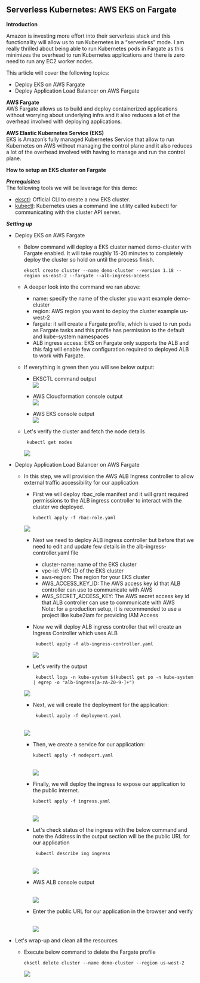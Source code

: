 ## Serverless Kubernetes: AWS EKS on Fargate

**Introduction**

Amazon is investing more effort into their serverless stack and this functionality will allow us to run Kubernetes in a “serverless” mode. I am really thrilled about being able to run Kubernetes pods in Fargate as this minimizes the overhead to run Kubernetes applications and there is zero need to run any EC2 worker nodes.

This article will cover the following topics:

- Deploy EKS on AWS Fargate
- Deploy Application Load Balancer on AWS Fargate

**AWS Fargate**
<br>AWS Fargate allows us to build and deploy containerized applications without worrying about underlying infra and it also reduces a lot of the overhead involved with deploying applications. 

**AWS Elastic Kubernetes Service (EKS)**
<br>EKS is Amazon’s fully managed Kubernetes Service that allow to run Kubernetes on AWS without managing the control plane and it also reduces a lot of the overhead involved with having to manage and run the control plane.

**How to setup an EKS cluster on Fargate**

***Prerequisites***
<br>The following tools we will be leverage for this demo:
- <a href="https://docs.aws.amazon.com/eks/latest/userguide/eksctl.html">eksctl</a>: Official CLI to create a new EKS cluster.
- <a href="https://docs.aws.amazon.com/eks/latest/userguide/install-kubectl.html">kubectl</a>: Kubernetes uses a command line utility called kubectl for communicating with the cluster API server.

***Setting up***

- Deploy EKS on AWS Fargate
  - Below command will deploy a EKS cluster named demo-cluster with Fargate enabled. It will take roughly 15-20 minutes to completely deploy the cluster so hold on until the process finish.
      
        eksctl create cluster --name demo-cluster --version 1.18 --region us-east-2 --fargate --alb-ingress-access
  - A deeper look into the command we ran above:
    - name: specify the name of the cluster you want example demo-cluster
    - region: AWS region you want to deploy the cluster example us-west-2
    - fargate: it will create a Fargate profile, which is used to run pods as Fargate tasks and this profile has permission to the default and kube-system namespaces
    - ALB ingress access: EKS on Fargate only supports the ALB and this falg will enable few configuration required to deployed ALB to work with Fargate.
  - If everything is green then you will see below output:
    - EKSCTL command output
      <br><img src="images/image.png" class="inline"/>
      
    - AWS Cloudformation console output
      <br><img src="images/image2.png" class="inline"/>
      
    - AWS EKS console output
      <br><img src="images/image3.png" class="inline"/>
      
  - Let's verify the cluster and fetch the node details 
      
         kubectl get nodes
    <img src="images/image4.png" class="inline"/>

- Deploy Application Load Balancer on AWS Fargate
  - In this step, we will provision the AWS ALB Ingress controller to allow external traffic accessibility for our application
    - First we will deploy rbac_role manifest and it will grant required permissions to the ALB ingress controller to interact with the cluster we deployed.
    
          kubectl apply -f rbac-role.yaml
     <img src="images/image5.png" class="inline"/>
    
    - Next we need to deploy ALB ingress controller but before that we need to edit and update few details in the alb-ingress-controller.yaml file
        - cluster-name: name of the EKS cluster<br>
        - vpc-id: VPC ID of the EKS cluster
        - aws-region: The region for your EKS cluster<br>
        - AWS_ACCESS_KEY_ID: The AWS access key id that ALB controller can use to communicate with AWS<br>
        - AWS_SECRET_ACCESS_KEY: The AWS secret access key id that ALB controller can use to communicate with AWS<br>
        Note: for a production setup, it is recommended to use a project like kube2iam for providing IAM Access <br>
     - Now we will deploy ALB ingress controller that will create an Ingress Controller which uses ALB
          
            kubectl apply -f alb-ingress-controller.yaml
       <img src="images/image6.png" class="inline"/>
       
      - Let's verify the output 
             
             kubectl logs -n kube-system $(kubectl get po -n kube-system | egrep -o "alb-ingress[a-zA-Z0-9-]+")

       <img src="images/image7.png" class="inline"/>
      
      - Next, we will create the deployment for the application:
             
             kubectl apply -f deployment.yaml
       <br><img src="images/image8.png" class="inline"/>
       
      - Then, we create a service for our application:
      
            kubectl apply -f nodeport.yaml
         <br><img src="images/image9.png" class="inline"/>
       
       - Finally, we will deploy the ingress to expose our application to the public internet.
       
             kubectl apply -f ingress.yaml 
         <br><img src="images/image10.png" class="inline"/>
        
       - Let's check status of the ingress with the below command and note the Address in the output section will be the public URL for our application
       
              kubectl describe ing ingress
         <br><img src="images/image11.png" class="inline"/>

       - AWS ALB console output
       
         <br><img src="images/image12.png" class="inline"/>

       - Enter the public URL for our application in the browser and verify 
       
         <br><img src="images/image13.png" class="inline"/>

- Let's wrap-up and clean all the resources 
  - Execute below command to delete the Fargate profile 
    
        eksctl delete cluster --name demo-cluster --region us-west-2
      
     <img src="images/image14.png" class="inline"/>
     
